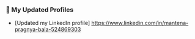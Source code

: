 ### 🔗 My Updated Profiles
- [Updated my LinkedIn profile]
  https://www.linkedin.com/in/mantena-pragnya-bala-524869303
  
